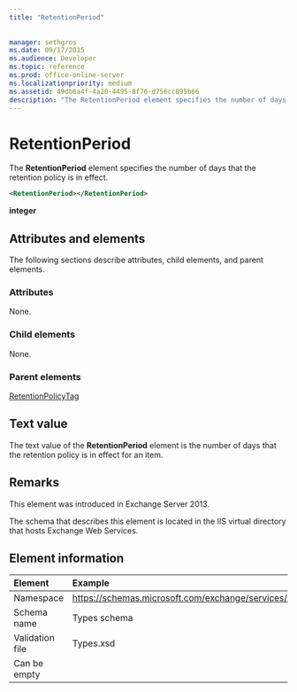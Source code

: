 ```yaml
---
title: "RetentionPeriod"
 
 
manager: sethgros
ms.date: 09/17/2015
ms.audience: Developer
ms.topic: reference
ms.prod: office-online-server
ms.localizationpriority: medium
ms.assetid: 49db6a4f-4a20-4495-8f76-d756cc895b66
description: "The RetentionPeriod element specifies the number of days that the retention policy is in effect."
---
```


# RetentionPeriod

The **RetentionPeriod** element specifies the number of days that the retention policy is in effect. 
  
```XML
<RetentionPeriod></RetentionPeriod>
```

 **integer**
## Attributes and elements

The following sections describe attributes, child elements, and parent elements.
  
### Attributes

None.
  
### Child elements

None.
  
### Parent elements

[RetentionPolicyTag](retentionpolicytag.md)
  
## Text value

The text value of the **RetentionPeriod** element is the number of days that the retention policy is in effect for an item. 
  
## Remarks

This element was introduced in Exchange Server 2013.
  
The schema that describes this element is located in the IIS virtual directory that hosts Exchange Web Services.
  
## Element information

| Element | Example |
|:-----|:-----|
|Namespace  <br/> |https://schemas.microsoft.com/exchange/services/2006/types  <br/> |
|Schema name  <br/> |Types schema  <br/> |
|Validation file  <br/> |Types.xsd  <br/> |
|Can be empty  <br/> ||
   

